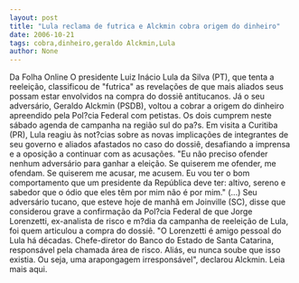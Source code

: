 ```yaml
---
layout: post
title: "Lula reclama de futrica e Alckmin cobra origem do dinheiro"
date: 2006-10-21
tags: cobra,dinheiro,geraldo Alckmin,Lula
author: None
---
```

Da Folha Online
O presidente Luiz Inácio Lula da Silva (PT), que tenta a reeleição, classificou de \"futrica\" as revelações de que mais aliados seus possam estar envolvidos na compra do dossiê antitucanos. 
Já o seu adversário, Geraldo Alckmin (PSDB), voltou a cobrar a origem do dinheiro apreendido pela Pol?cia Federal com petistas. Os dois cumprem neste sábado agenda de campanha na região sul do pa?s.
Em visita a Curitiba (PR), Lula reagiu às not?cias sobre as novas implicações de integrantes de seu governo e aliados afastados no caso do dossiê, desafiando a imprensa e a oposição a continuar com as acusações.
\"Eu não preciso ofender nenhum adversário para
 ganhar a eleição. Se quiserem me ofender, me ofendam. Se quiserem me acusar, me acusem. Eu vou ter o bom comportamento que um presidente da República deve ter: altivo, sereno e sabedor que o ódio que eles têm por mim não é por mim.\"
(...)
Seu adversário tucano, que esteve hoje de manhã em Joinville (SC), disse que considerou grave a confirmação da Pol?cia Federal de que Jorge Lorenzetti, ex-analista de risco e m?dia da campanha de reeleição de Lula, foi quem articulou a compra do dossiê.
\"O Lorenzetti é amigo pessoal do Lula há décadas. Chefe-diretor do Banco do Estado de Santa Catarina, responsável pela chamada área de risco. Aliás, eu nunca soube que isso existia. Ou seja, uma arapongagem irresponsável\", declarou Alckmin.
Leia mais aqui. 